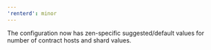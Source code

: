 ```yaml
---
'renterd': minor
---
```


The configuration now has zen-specific suggested/default values for number of contract hosts and shard values.
